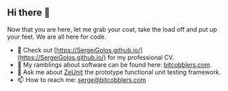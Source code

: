 ## Hi there 👋

Now that you are here, let me grab your coat, take the load off and put up your feet.  We are all here for code.

- 🔭 Check out [https://SergeiGolos.github.io/](https://SergeiGolos.github.io/) for my professional CV.
- 🤔 My ramblings about software can be found here: [bitcobblers.com](https://bitcobblers.com).
- 💬 Ask me about [ZeUnit](https://github.com/bitcobblers/ZeUnit) the prototype functional unit testing framework.
- 📫 How to reach me: [serge@bitcobblers.com](mailto:serge@bitcobblers.com)
